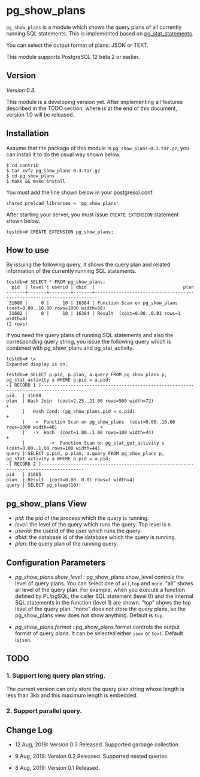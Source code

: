 # pg_show_plans

`pg_show_plans` is a module which shows the query plans of all currently running SQL statements.
This is implemented based on [pg_stat_statements](https://www.postgresql.org/docs/current/pgstatstatements.html).

You can select the output format of plans: JSON or TEXT.

This module supports PostgreSQL 12 beta 2 or earlier.

## Version

*Version 0.3.*

This module is a developing version yet.
After implementing all features described in the TODO section, where is at the end of this document, version 1.0 will be released.

## Installation

Assume that the package of this module is `pg_show_plans-0.3.tar.gz`,
you can install it to do the usual way shown below.

```
$ cd contrib
$ tar xvfz pg_show_plans-0.3.tar.gz
$ cd pg_show_plans
$ make && make install
```

You must add the line shown below in your postgresql.conf.

```
shared_preload_libraries = 'pg_show_plans'
```

After starting your server, you must issue `CREATE EXTENSION` statement shown below.

```
testdb=# CREATE EXTENSION pg_show_plans;
```

## How to use

By issuing the following query, it shows the query plan and related information of the currently running SQL statements.

```
testdb=# SELECT * FROM pg_show_plans;
  pid  | level | userid | dbid  |                                 plan                                  
-------+-------+--------+-------+-----------------------------------------------------------------------
 31600 |     0 |     10 | 16384 | Function Scan on pg_show_plans  (cost=0.00..10.00 rows=1000 width=56)
 31602 |     0 |     10 | 16384 | Result  (cost=0.00..0.01 rows=1 width=4)
(2 rows)
```

If you need the query plans of running SQL statements and also the corresponding query string, you issue the following query which is combined with pg_show_plans and pg_stat_activity.

```
testdb=# \x
Expanded display is on.

testdb=# SELECT p.pid, p.plan, a.query FROM pg_show_plans p, pg_stat_activity a WHERE p.pid = a.pid;
-[ RECORD 1 ]--------------------------------------------------------------------------------------
pid   | 31600
plan  | Hash Join  (cost=2.25..21.00 rows=500 width=72)                                            +
      |   Hash Cond: (pg_show_plans.pid = s.pid)                                                   +
      |   ->  Function Scan on pg_show_plans  (cost=0.00..10.00 rows=1000 width=40)                +
      |   ->  Hash  (cost=1.00..1.00 rows=100 width=44)                                            +
      |         ->  Function Scan on pg_stat_get_activity s  (cost=0.00..1.00 rows=100 width=44)
query | SELECT p.pid, p.plan, a.query FROM pg_show_plans p, pg_stat_activity a WHERE p.pid = a.pid;
-[ RECORD 2 ]--------------------------------------------------------------------------------------
pid   | 31605
plan  | Result  (cost=0.00..0.01 rows=1 width=4)
query | SELECT pg_sleep(10);
```

## pg_show_plans View
 - *pid*: the pid of the process which the query is running.    
 - *level*: the level of the query which runs the query. Top level is `0`.
 - *userid*: the userid of the user which runs the query.
 - *dbid*: the database id of the database which the query is running.
 - *plan*: the query plan of the running query.

## Configuration Parameters

 - *pg_show_plans.show_level* : pg_show_plans.show_level controls the level of query plans. You can select one of `all`,`top` and `none`. "all" shows all level of the query plan. For example, when you execute a function defined by PL/pgSQL, the caller SQL statement (level 0) and the internal SQL statements in the function (level 1) are shown. "top" shows the top level of the query plan. "none" does not store the query plans, so the pg_show_plans view does not show anything. Default is `top`.

 - *pg_show_plans.format* : pg_show_plans.format controls the output format of query plans. It can be selected either `json` or `text`. Default is`json`.


## TODO

### 1. Support long query plan string.
The current version can only store the query plan string whose length is less than 3kb and this maximum length is embedded.

### 2. Support parallel query.

## Change Log

 - 12 Aug, 2019: Version 0.3 Released. Supported garbage collection.

 - 9 Aug, 2019: Version 0.2 Released. Supported nested queries.

 - 8 Aug, 2019: Version 0.1 Released.


